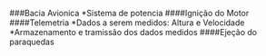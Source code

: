  ###Bacia Avionica
*Sistema de potencia
####Ignição do Motor	
####Telemetria
*Dados a serem medidos: Altura e Velocidade
*Armazenamento e tramissão dos dados medidos
####Ejeção do paraquedas
